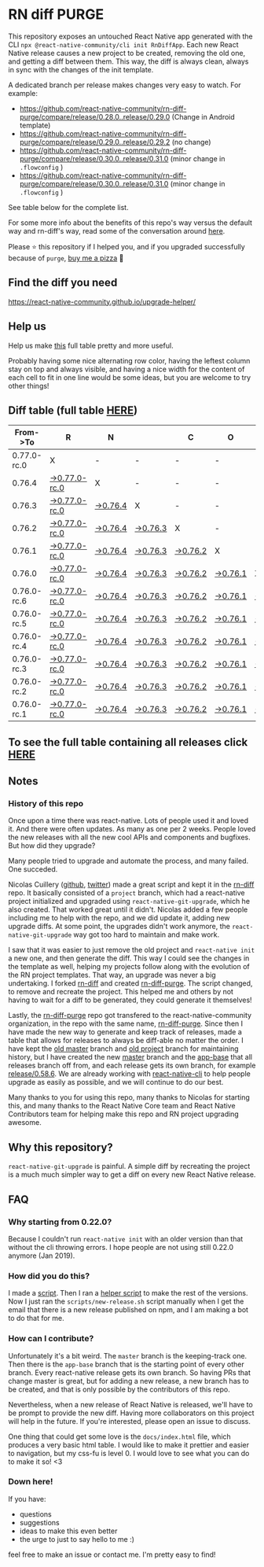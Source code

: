 # RN diff PURGE

This repository exposes an untouched React Native app generated with the CLI
`npx @react-native-community/cli init RnDiffApp`. Each new React Native release causes a new project to be created, removing the old one, and getting a diff between them. This way, the diff is always clean, always in sync with the changes of the init template.

A dedicated branch per release makes changes very easy
to watch. For example:

- https://github.com/react-native-community/rn-diff-purge/compare/release/0.28.0..release/0.29.0
  (Change in Android template)
- https://github.com/react-native-community/rn-diff-purge/compare/release/0.29.0..release/0.29.2
  (no change)
- https://github.com/react-native-community/rn-diff-purge/compare/release/0.30.0..release/0.31.0
  (minor change in `.flowconfig` )
- https://github.com/react-native-community/rn-diff-purge/compare/release/0.30.0..release/0.31.0
  (minor change in `.flowconfig` )

See table below for the complete list.

For some more info about the benefits of this repo's way versus the default way and rn-diff's way, read some of the conversation around [here](https://github.com/react-native-community/discussions-and-proposals/issues/68#issuecomment-452227478).

Please :star: this repository if I helped you, and if you upgraded successfully because of `purge`, [buy me a pizza](https://www.buymeacoffee.com/pvinis) :pizza:

## Find the diff you need

https://react-native-community.github.io/upgrade-helper/

## Help us

Help us make [this](https://react-native-community.github.io/rn-diff-purge) full table pretty and more useful.

Probably having some nice alternating row color, having the leftest column stay on top and always visible, and having a nice width for the content of each cell to fit in one line would be some ideas, but you are welcome to try other things!

## Diff table (full table [HERE](https://react-native-community.github.io/rn-diff-purge/))

| From->To    | R                                                                                                                         | N                                                                                                               |                                                                                                                 | C                                                                                                               | O                                                                                                               | R                                                                                                               | E                                                                                                                         |                                                                                                                           | T                                                                                                                         | E                                                                                                                         | A                                                                                                                         | M |
| ----------- | ------------------------------------------------------------------------------------------------------------------------- | --------------------------------------------------------------------------------------------------------------- | --------------------------------------------------------------------------------------------------------------- | --------------------------------------------------------------------------------------------------------------- | --------------------------------------------------------------------------------------------------------------- | --------------------------------------------------------------------------------------------------------------- | ------------------------------------------------------------------------------------------------------------------------- | ------------------------------------------------------------------------------------------------------------------------- | ------------------------------------------------------------------------------------------------------------------------- | ------------------------------------------------------------------------------------------------------------------------- | ------------------------------------------------------------------------------------------------------------------------- | - |
| 0.77.0-rc.0 | X                                                                                                                         | -                                                                                                               | -                                                                                                               | -                                                                                                               | -                                                                                                               | -                                                                                                               | -                                                                                                                         | -                                                                                                                         | -                                                                                                                         | -                                                                                                                         | -                                                                                                                         | - |
| 0.76.4      | [->0.77.0-rc.0](https://github.com/react-native-community/rn-diff-purge/compare/release/0.76.4..release/0.77.0-rc.0)      | X                                                                                                               | -                                                                                                               | -                                                                                                               | -                                                                                                               | -                                                                                                               | -                                                                                                                         | -                                                                                                                         | -                                                                                                                         | -                                                                                                                         | -                                                                                                                         | - |
| 0.76.3      | [->0.77.0-rc.0](https://github.com/react-native-community/rn-diff-purge/compare/release/0.76.3..release/0.77.0-rc.0)      | [->0.76.4](https://github.com/react-native-community/rn-diff-purge/compare/release/0.76.3..release/0.76.4)      | X                                                                                                               | -                                                                                                               | -                                                                                                               | -                                                                                                               | -                                                                                                                         | -                                                                                                                         | -                                                                                                                         | -                                                                                                                         | -                                                                                                                         | - |
| 0.76.2      | [->0.77.0-rc.0](https://github.com/react-native-community/rn-diff-purge/compare/release/0.76.2..release/0.77.0-rc.0)      | [->0.76.4](https://github.com/react-native-community/rn-diff-purge/compare/release/0.76.2..release/0.76.4)      | [->0.76.3](https://github.com/react-native-community/rn-diff-purge/compare/release/0.76.2..release/0.76.3)      | X                                                                                                               | -                                                                                                               | -                                                                                                               | -                                                                                                                         | -                                                                                                                         | -                                                                                                                         | -                                                                                                                         | -                                                                                                                         | - |
| 0.76.1      | [->0.77.0-rc.0](https://github.com/react-native-community/rn-diff-purge/compare/release/0.76.1..release/0.77.0-rc.0)      | [->0.76.4](https://github.com/react-native-community/rn-diff-purge/compare/release/0.76.1..release/0.76.4)      | [->0.76.3](https://github.com/react-native-community/rn-diff-purge/compare/release/0.76.1..release/0.76.3)      | [->0.76.2](https://github.com/react-native-community/rn-diff-purge/compare/release/0.76.1..release/0.76.2)      | X                                                                                                               | -                                                                                                               | -                                                                                                                         | -                                                                                                                         | -                                                                                                                         | -                                                                                                                         | -                                                                                                                         | - |
| 0.76.0      | [->0.77.0-rc.0](https://github.com/react-native-community/rn-diff-purge/compare/release/0.76.0..release/0.77.0-rc.0)      | [->0.76.4](https://github.com/react-native-community/rn-diff-purge/compare/release/0.76.0..release/0.76.4)      | [->0.76.3](https://github.com/react-native-community/rn-diff-purge/compare/release/0.76.0..release/0.76.3)      | [->0.76.2](https://github.com/react-native-community/rn-diff-purge/compare/release/0.76.0..release/0.76.2)      | [->0.76.1](https://github.com/react-native-community/rn-diff-purge/compare/release/0.76.0..release/0.76.1)      | X                                                                                                               | -                                                                                                                         | -                                                                                                                         | -                                                                                                                         | -                                                                                                                         | -                                                                                                                         | - |
| 0.76.0-rc.6 | [->0.77.0-rc.0](https://github.com/react-native-community/rn-diff-purge/compare/release/0.76.0-rc.6..release/0.77.0-rc.0) | [->0.76.4](https://github.com/react-native-community/rn-diff-purge/compare/release/0.76.0-rc.6..release/0.76.4) | [->0.76.3](https://github.com/react-native-community/rn-diff-purge/compare/release/0.76.0-rc.6..release/0.76.3) | [->0.76.2](https://github.com/react-native-community/rn-diff-purge/compare/release/0.76.0-rc.6..release/0.76.2) | [->0.76.1](https://github.com/react-native-community/rn-diff-purge/compare/release/0.76.0-rc.6..release/0.76.1) | [->0.76.0](https://github.com/react-native-community/rn-diff-purge/compare/release/0.76.0-rc.6..release/0.76.0) | X                                                                                                                         | -                                                                                                                         | -                                                                                                                         | -                                                                                                                         | -                                                                                                                         | - |
| 0.76.0-rc.5 | [->0.77.0-rc.0](https://github.com/react-native-community/rn-diff-purge/compare/release/0.76.0-rc.5..release/0.77.0-rc.0) | [->0.76.4](https://github.com/react-native-community/rn-diff-purge/compare/release/0.76.0-rc.5..release/0.76.4) | [->0.76.3](https://github.com/react-native-community/rn-diff-purge/compare/release/0.76.0-rc.5..release/0.76.3) | [->0.76.2](https://github.com/react-native-community/rn-diff-purge/compare/release/0.76.0-rc.5..release/0.76.2) | [->0.76.1](https://github.com/react-native-community/rn-diff-purge/compare/release/0.76.0-rc.5..release/0.76.1) | [->0.76.0](https://github.com/react-native-community/rn-diff-purge/compare/release/0.76.0-rc.5..release/0.76.0) | [->0.76.0-rc.6](https://github.com/react-native-community/rn-diff-purge/compare/release/0.76.0-rc.5..release/0.76.0-rc.6) | X                                                                                                                         | -                                                                                                                         | -                                                                                                                         | -                                                                                                                         | - |
| 0.76.0-rc.4 | [->0.77.0-rc.0](https://github.com/react-native-community/rn-diff-purge/compare/release/0.76.0-rc.4..release/0.77.0-rc.0) | [->0.76.4](https://github.com/react-native-community/rn-diff-purge/compare/release/0.76.0-rc.4..release/0.76.4) | [->0.76.3](https://github.com/react-native-community/rn-diff-purge/compare/release/0.76.0-rc.4..release/0.76.3) | [->0.76.2](https://github.com/react-native-community/rn-diff-purge/compare/release/0.76.0-rc.4..release/0.76.2) | [->0.76.1](https://github.com/react-native-community/rn-diff-purge/compare/release/0.76.0-rc.4..release/0.76.1) | [->0.76.0](https://github.com/react-native-community/rn-diff-purge/compare/release/0.76.0-rc.4..release/0.76.0) | [->0.76.0-rc.6](https://github.com/react-native-community/rn-diff-purge/compare/release/0.76.0-rc.4..release/0.76.0-rc.6) | [->0.76.0-rc.5](https://github.com/react-native-community/rn-diff-purge/compare/release/0.76.0-rc.4..release/0.76.0-rc.5) | X                                                                                                                         | -                                                                                                                         | -                                                                                                                         | - |
| 0.76.0-rc.3 | [->0.77.0-rc.0](https://github.com/react-native-community/rn-diff-purge/compare/release/0.76.0-rc.3..release/0.77.0-rc.0) | [->0.76.4](https://github.com/react-native-community/rn-diff-purge/compare/release/0.76.0-rc.3..release/0.76.4) | [->0.76.3](https://github.com/react-native-community/rn-diff-purge/compare/release/0.76.0-rc.3..release/0.76.3) | [->0.76.2](https://github.com/react-native-community/rn-diff-purge/compare/release/0.76.0-rc.3..release/0.76.2) | [->0.76.1](https://github.com/react-native-community/rn-diff-purge/compare/release/0.76.0-rc.3..release/0.76.1) | [->0.76.0](https://github.com/react-native-community/rn-diff-purge/compare/release/0.76.0-rc.3..release/0.76.0) | [->0.76.0-rc.6](https://github.com/react-native-community/rn-diff-purge/compare/release/0.76.0-rc.3..release/0.76.0-rc.6) | [->0.76.0-rc.5](https://github.com/react-native-community/rn-diff-purge/compare/release/0.76.0-rc.3..release/0.76.0-rc.5) | [->0.76.0-rc.4](https://github.com/react-native-community/rn-diff-purge/compare/release/0.76.0-rc.3..release/0.76.0-rc.4) | X                                                                                                                         | -                                                                                                                         | - |
| 0.76.0-rc.2 | [->0.77.0-rc.0](https://github.com/react-native-community/rn-diff-purge/compare/release/0.76.0-rc.2..release/0.77.0-rc.0) | [->0.76.4](https://github.com/react-native-community/rn-diff-purge/compare/release/0.76.0-rc.2..release/0.76.4) | [->0.76.3](https://github.com/react-native-community/rn-diff-purge/compare/release/0.76.0-rc.2..release/0.76.3) | [->0.76.2](https://github.com/react-native-community/rn-diff-purge/compare/release/0.76.0-rc.2..release/0.76.2) | [->0.76.1](https://github.com/react-native-community/rn-diff-purge/compare/release/0.76.0-rc.2..release/0.76.1) | [->0.76.0](https://github.com/react-native-community/rn-diff-purge/compare/release/0.76.0-rc.2..release/0.76.0) | [->0.76.0-rc.6](https://github.com/react-native-community/rn-diff-purge/compare/release/0.76.0-rc.2..release/0.76.0-rc.6) | [->0.76.0-rc.5](https://github.com/react-native-community/rn-diff-purge/compare/release/0.76.0-rc.2..release/0.76.0-rc.5) | [->0.76.0-rc.4](https://github.com/react-native-community/rn-diff-purge/compare/release/0.76.0-rc.2..release/0.76.0-rc.4) | [->0.76.0-rc.3](https://github.com/react-native-community/rn-diff-purge/compare/release/0.76.0-rc.2..release/0.76.0-rc.3) | X                                                                                                                         | - |
| 0.76.0-rc.1 | [->0.77.0-rc.0](https://github.com/react-native-community/rn-diff-purge/compare/release/0.76.0-rc.1..release/0.77.0-rc.0) | [->0.76.4](https://github.com/react-native-community/rn-diff-purge/compare/release/0.76.0-rc.1..release/0.76.4) | [->0.76.3](https://github.com/react-native-community/rn-diff-purge/compare/release/0.76.0-rc.1..release/0.76.3) | [->0.76.2](https://github.com/react-native-community/rn-diff-purge/compare/release/0.76.0-rc.1..release/0.76.2) | [->0.76.1](https://github.com/react-native-community/rn-diff-purge/compare/release/0.76.0-rc.1..release/0.76.1) | [->0.76.0](https://github.com/react-native-community/rn-diff-purge/compare/release/0.76.0-rc.1..release/0.76.0) | [->0.76.0-rc.6](https://github.com/react-native-community/rn-diff-purge/compare/release/0.76.0-rc.1..release/0.76.0-rc.6) | [->0.76.0-rc.5](https://github.com/react-native-community/rn-diff-purge/compare/release/0.76.0-rc.1..release/0.76.0-rc.5) | [->0.76.0-rc.4](https://github.com/react-native-community/rn-diff-purge/compare/release/0.76.0-rc.1..release/0.76.0-rc.4) | [->0.76.0-rc.3](https://github.com/react-native-community/rn-diff-purge/compare/release/0.76.0-rc.1..release/0.76.0-rc.3) | [->0.76.0-rc.2](https://github.com/react-native-community/rn-diff-purge/compare/release/0.76.0-rc.1..release/0.76.0-rc.2) | X |

## To see the full table containing all releases click [HERE](https://react-native-community.github.io/rn-diff-purge/)

## Notes

### History of this repo

Once upon a time there was react-native. Lots of people used it and loved it. And there were often updates. As many as one per 2 weeks. People loved the new releases with all the new cool APIs and components and bugfixes. But how did they upgrade?

Many people tried to upgrade and automate the process, and many failed. One succeded.

Nicolas Cuillery ([github](https://github.com/ncuillery), [twitter](https://twitter.com/ncuillery)) made a great script and kept it in the [rn-diff](https://github.com/ncuillery/rn-diff) repo. It basically consisted of a `project` branch, which had a react-native project initialized and upgraded using `react-native-git-upgrade`, which he also created. That worked great until it didn't. Nicolas added a few people including me to help with the repo, and we did update it, adding new upgrade diffs. At some point, the upgrades didn't work anymore, the `react-native-git-upgrade` way got too hard to maintain and make work.

I saw that it was easier to just remove the old project and `react-native init` a new one, and then generate the diff. This way I could see the changes in the template as well, helping my projects follow along with the evolution of the RN project templates. That way, an upgrade was never a big undertaking. I forked [rn-diff](https://github.com/ncuillery/rn-diff) and created [rn-diff-purge](https://github.com/react-native-community/rn-diff-purge). The script changed, to remove and recreate the project. This helped me and others by not having to wait for a diff to be generated, they could generate it themselves!

Lastly, the [rn-diff-purge](https://github.com/react-native-community/rn-diff-purge) repo got transfered to the react-native-community organization, in the repo with the same name, [rn-diff-purge](https://github.com/react-native-community/rn-diff-purge). Since then I have made the new way to generate and keep track of releases, made a table that allows for releases to always be diff-able no matter the order. I have kept the [old master](https://github.com/react-native-community/rn-diff-purge/tree/old/master) branch and [old project](https://github.com/react-native-community/rn-diff-purge/tree/old/project) branch for maintaining history, but I have created the new [master](https://github.com/react-native-community/rn-diff-purge/tree/master) branch and the [app-base](https://github.com/react-native-community/rn-diff-purge/tree/app-base) that all releases branch off from, and each release gets its own branch, for example [release/0.58.6](https://github.com/react-native-community/rn-diff-purge/tree/release/0.58.6). We are already working with [react-native-cli](https://github.com/react-native-community/react-native-cli) to help people upgrade as easily as possible, and we will continue to do our best.

Many thanks to you for using this repo, many thanks to Nicolas for starting this, and many thanks to the React Native Core team and React Native Contributors team for helping make this repo and RN project upgrading awesome.

## Why this repository?

`react-native-git-upgrade` is painful. A simple diff by recreating the project is a much much simpler way to get a diff on every new React Native release.

## FAQ

### Why starting from 0.22.0?

Because I couldn't run `react-native init` with an older version than that without the cli throwing errors. I hope people are not using still 0.22.0 anymore (Jan 2019).

### How did you do this?

I made a [script](https://github.com/react-native-community/rn-diff-purge/blob/master/scripts/new-release.sh). Then I ran a [helper script](https://github.com/react-native-community/rn-diff-purge/blob/master/scripts/new-release.sh) to make the rest of the versions.
Now I just ran the `scripts/new-release.sh` script manually when I get the email that there is a new release published on npm, and I am making a bot to do that for me.

### How can I contribute?

Unfortunately it's a bit weird. The `master` branch is the keeping-track one. Then there is the `app-base` branch that is the starting point of every other branch. Every react-native release gets its own branch. So having PRs that change master is great, but for adding a new release, a new branch has to be created, and that is only possible by the contributors of this repo.

Nevertheless, when a new release of React Native is released, we'll have to be prompt to provide
the new diff. Having more collaborators on this project will help in the future. If you're interested, please open an issue to discuss.

One thing that could get some love is the `docs/index.html` file, which produces a very basic html table. I would like to make it prettier and easier to navigation, but my css-fu is level 0. I would love to see what you can do to make it so! <3

### Down here!

If you have:

- questions
- suggestions
- ideas to make this even better
- the urge to just to say hello to me :)

feel free to make an issue or contact me. I'm pretty easy to find!
